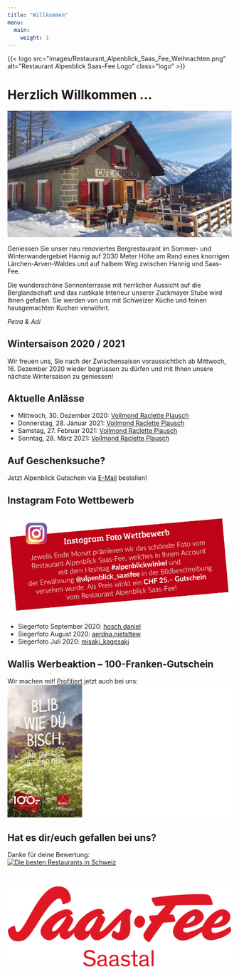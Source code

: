 ```yaml
---
title: "Willkommen"
menu:
  main:
    weight: 1
---
```

{{< logo src="images/Restaurant_Alpenblick_Saas_Fee_Weihnachten.png" alt="Restaurant Alpenblick Saas-Fee Logo" class="logo" >}}

# Herzlich Willkommen ...
<!-- # Herzlich Willkommen ... -->
![Alpenblick](images/Alpenblick_Ansicht_16.jpg "Alpenblick")

Geniessen Sie unser neu renoviertes Bergrestaurant im Sommer- und Winterwandergebiet Hannig auf 2030 Meter Höhe am Rand eines knorrigen Lärchen-Arven-Waldes und auf halbem Weg zwischen Hannig und Saas-Fee. 

Die wunderschöne Sonnenterrasse mit herrlicher Aussicht auf die Berglandschaft und das rustikale Interieur unserer Zuckmayer Stube wird Ihnen gefallen. Sie werden von uns mit Schweizer Küche und feinen hausgemachten Kuchen verwöhnt.

_Petra & Adi_
  
## Wintersaison 2020 / 2021
Wir freuen uns, Sie nach der Zwischensaison voraussichtlich ab Mittwoch, 16. Dezember 2020 wieder begrüssen zu dürfen und mit Ihnen unsere nächste Wintersaison zu geniessen!

## Aktuelle Anlässe
* Mittwoch, 30. Dezember 2020: <a href="images/Alpenblick_Flyer_Vollmond_Raclette_Plausch_2020_21_Winter.jpg" target="_blank"> Vollmond Raclette Plausch</a>
* Donnerstag, 28. Januar 2021: <a href="images/Alpenblick_Flyer_Vollmond_Raclette_Plausch_2020_21_Winter.jpg" target="_blank"> Vollmond Raclette Plausch</a>
* Samstag, 27. Februar 2021: <a href="images/Alpenblick_Flyer_Vollmond_Raclette_Plausch_2020_21_Winter.jpg" target="_blank"> Vollmond Raclette Plausch</a>
* Sonntag, 28. März 2021: <a href="images/Alpenblick_Flyer_Vollmond_Raclette_Plausch_2020_21_Winter.jpg" target="_blank"> Vollmond Raclette Plausch</a>

## Auf Geschenksuche?
Jetzt Alpenblick Gutschein via [E-Mail](mailto:info@alpenblick-saasfee.ch?Subject=Gutscheinbestellung) bestellen!

## Instagram Foto Wettbewerb
<a href="https://www.instagram.com/alpenblick_saasfee/" target="_blank" alt="Instagram" title="Instagram"><img src="images/Alpenblick_Insta_Foto_Wettbewerb.jpg" alt="Instagram"></a>

* Siegerfoto September 2020: <a href="images/Alpenblick_alpenblickwinkel_20_09_hosch_daniel.png" target="_blank"> hosch.daniel</a>
* Siegerfoto August 2020: <a href="images/Alpenblick_alpenblickwinkel_20_08_aerdna_nietsttew.png" target="_blank"> aerdna.nietsttew</a>
* Siegerfoto Juli 2020: <a href="images/Alpenblick_alpenblickwinkel_20_07_misakj_kagesakj.png" target="_blank"> misakj_kagesakj</a>

## Wallis Werbeaktion – 100-Franken-Gutschein
Wir machen mit! <a href="https://www.valais.ch/de/info/landingpage/100-franken-gutschein" target="_blank"> Profitiert</a> jetzt auch bei uns:
<a href="https://www.valais.ch/de/info/landingpage/100-franken-gutschein" target="_blank" alt="Wallis Werbeaktion" title="Wallis Werbeaktion"><img src="images/Alpenblick_Wallis_Werbeaktion_100_Franken_Gutschein.jpg" alt="Wallis Werbeaktion"></a>

## Hat es dir/euch gefallen bei uns?
Danke für deine Bewertung:<br>
<a href="https://www.suissegourmet.ch/saas-fee/restaurant-alpenblick/" target="_blank" alt="Die besten Restaurants in Schweiz" title="Die besten Restaurants in Schweiz"><img src="https://www.suissegourmet.ch/gourmetbutton/stempel.php?rid=72573" alt="Die besten Restaurants in Schweiz"></a>

<br>

<a href="https://www.saas-fee.ch/" target="_blank" alt="Saas-Fee" title="Saas-Fee"><img src="images/Saas-Fee_Logo_Rot_RGB.svg" alt="Saas-Fee" class="logo"></a>



<!-- # Herzlich Willkommen ...
![Alpenblick](images/Alpenblick_Ansicht_13.jpg "Alpenblick")

... im neu umgebauten Restaurant Alpenblick! Geniessen Sie unsere wunderschöne Terrasse mit herrlicher Aussicht und das rustikale Interieur unserer Zuckmayer Stube. Sie werden von uns mit Schweizer Küche und feinen hausgemachten Kuchen verwöhnt.

Wir freuen uns auf Ihren Besuch.

_Petra & Adi_ -->



<!-- # Herzlichen Dank ...
![Alpenblick](images/Alpenblick_Ansicht_13.jpg "Alpenblick")

... für den gelungenen Start in unsere erste Alpenblick Saison. Wir freuen uns jetzt schon, euch im Winter wieder begrüssen zu dürfen.

_Petra & Adi_ -->
